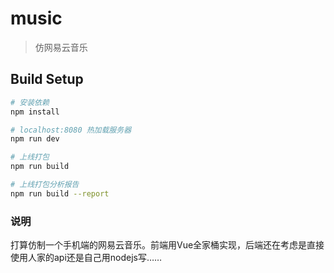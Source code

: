 # music

> 仿网易云音乐

## Build Setup

``` bash
# 安装依赖
npm install

# localhost:8080 热加载服务器
npm run dev

# 上线打包
npm run build

# 上线打包分析报告
npm run build --report
```

### 说明
打算仿制一个手机端的网易云音乐。前端用Vue全家桶实现，后端还在考虑是直接使用人家的api还是自己用nodejs写……